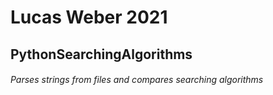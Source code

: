 # Lucas Weber 2021
## PythonSearchingAlgorithms
###### Parses strings from files and compares searching algorithms
